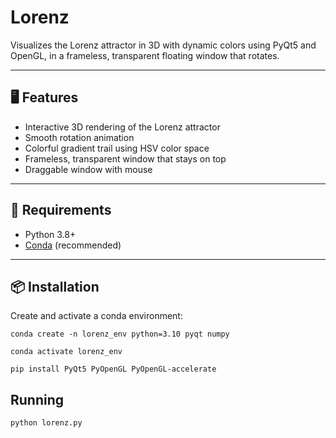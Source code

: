 # Lorenz
Visualizes the Lorenz attractor in 3D with dynamic colors using PyQt5 and OpenGL, in a frameless, transparent floating window that rotates.

---

## 🖥️ Features

- Interactive 3D rendering of the Lorenz attractor
- Smooth rotation animation
- Colorful gradient trail using HSV color space
- Frameless, transparent window that stays on top
- Draggable window with mouse

---

## 🚀 Requirements

- Python 3.8+
- [Conda](https://docs.conda.io/en/latest/) (recommended)

---

## 📦 Installation

Create and activate a conda environment:
```
conda create -n lorenz_env python=3.10 pyqt numpy

conda activate lorenz_env

pip install PyQt5 PyOpenGL PyOpenGL-accelerate
```

## Running

```
python lorenz.py
```

